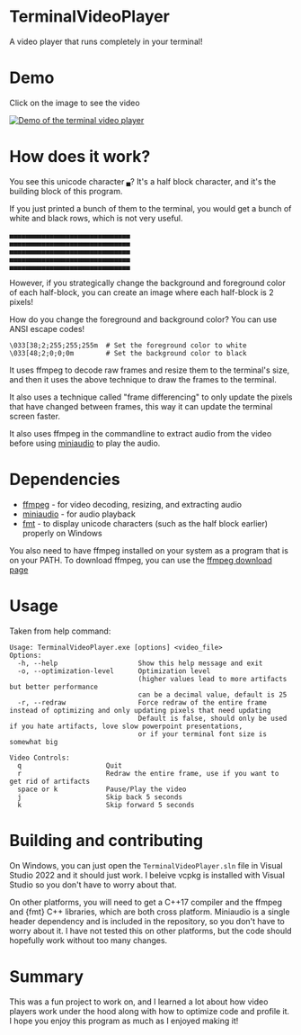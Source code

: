# TerminalVideoPlayer

A video player that runs completely in your terminal!

# Demo

Click on the image to see the video

[![Demo of the terminal video player](https://img.youtube.com/vi/XUbJASvvWxE/0.jpg)](https://www.youtube.com/watch?v=XUbJASvvWxE)

# How does it work?

You see this unicode character `▄`? It's a half block character, and it's the building block of this program.

If you just printed a bunch of them to the terminal, you would get a bunch of white and black rows, which is not very useful.

```
▄▄▄▄▄▄▄▄▄▄▄▄▄▄▄▄▄▄▄▄▄▄▄▄▄▄▄▄▄▄
▄▄▄▄▄▄▄▄▄▄▄▄▄▄▄▄▄▄▄▄▄▄▄▄▄▄▄▄▄▄
▄▄▄▄▄▄▄▄▄▄▄▄▄▄▄▄▄▄▄▄▄▄▄▄▄▄▄▄▄▄
▄▄▄▄▄▄▄▄▄▄▄▄▄▄▄▄▄▄▄▄▄▄▄▄▄▄▄▄▄▄
▄▄▄▄▄▄▄▄▄▄▄▄▄▄▄▄▄▄▄▄▄▄▄▄▄▄▄▄▄▄
```

However, if you strategically change the background and foreground color of each half-block,
you can create an image where each half-block is 2 pixels!

How do you change the foreground and background color? You can use ANSI escape codes!
```
\033[38;2;255;255;255m  # Set the foreground color to white
\033[48;2;0;0;0m        # Set the background color to black
```

It uses ffmpeg to decode raw frames and resize them to the terminal's size,
and then it uses the above technique to draw the frames to the terminal.

It also uses a technique called "frame differencing" to only update the pixels that have changed between frames,
this way it can update the terminal screen faster.

It also uses ffmpeg in the commandline to extract audio from the video
before using [miniaudio](https://miniaud.io/index.html) to play the audio.

# Dependencies

- [ffmpeg](https://ffmpeg.org/) - for video decoding, resizing, and extracting audio
- [miniaudio](https://miniaud.io/index.html) - for audio playback
- [fmt](https://fmt.dev/latest/index.html) - to display unicode characters (such as the half block earlier) properly on Windows

You also need to have ffmpeg installed on your system as a program that is on your PATH.
To download ffmpeg, you can use the [ffmpeg download page](https://ffmpeg.org/download.html)

# Usage

Taken from help command:
```
Usage: TerminalVideoPlayer.exe [options] <video_file>
Options:
  -h, --help                    Show this help message and exit
  -o, --optimization-level      Optimization level
                                (higher values lead to more artifacts but better performance
                                can be a decimal value, default is 25
  -r, --redraw                  Force redraw of the entire frame instead of optimizing and only updating pixels that need updating
                                Default is false, should only be used if you hate artifacts, love slow powerpoint presentations,
                                or if your terminal font size is somewhat big

Video Controls:
  q                     Quit
  r                     Redraw the entire frame, use if you want to get rid of artifacts
  space or k            Pause/Play the video
  j                     Skip back 5 seconds
  k                     Skip forward 5 seconds
```

# Building and contributing

On Windows, you can just open the `TerminalVideoPlayer.sln` file in Visual Studio 2022 and it should just work. I beleive vcpkg is installed with Visual Studio so you don't have to worry about that.

On other platforms, you will need to get a C\+\+17 compiler and the ffmpeg and {fmt} C\+\+ libraries, which are both cross platform.
Miniaudio is a single header dependency and is included in the repository, so you don't have to worry about it.
I have not tested this on other platforms, but the code should hopefully work without too many changes.

# Summary

This was a fun project to work on, and I learned a lot about how video players work under the hood
along with how to optimize code and profile it. I hope you enjoy this program as much as I enjoyed making it!
